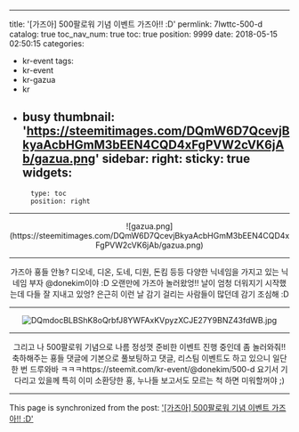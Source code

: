
---
title: '[가즈아] 500팔로워 기념 이벤트 가즈아!! :D'
permlink: 7lwttc-500-d
catalog: true
toc_nav_num: true
toc: true
position: 9999
date: 2018-05-15 02:50:15
categories:
- kr-event
tags:
- kr-event
- kr-gazua
- kr
- busy
thumbnail: 'https://steemitimages.com/DQmW6D7QcevjBkyaAcbHGmM3bEEN4CQD4xFgPVW2cVK6jAb/gazua.png'
sidebar:
    right:
        sticky: true
widgets:
    -
        type: toc
        position: right
---


<center>![gazua.png](https://steemitimages.com/DQmW6D7QcevjBkyaAcbHGmM3bEEN4CQD4xFgPVW2cVK6jAb/gazua.png)

***

가즈아 횽들 안뇽? 디오네, 디온, 도네, 디원, 돈킴 등등 다양한 닉네임을 가지고 있는 닉네임 부자 @donekim이야 :D 오랜만에 가즈아  놀러왔엉!! 날이 엄청 더워지기 시작했는데 다들 잘 지내고 있엉? 은근히 이런 날 감기 걸리는 사람들이 많던데 감기 조심해 :D

***

![DQmdocBLBShK8oQrbfJ8YWFAxKVpyzXCJE27Y9BNZ43fdWB.jpg](https://steemitimages.com/DQmdocBLBShK8oQrbfJ8YWFAxKVpyzXCJE27Y9BNZ43fdWB/DQmdocBLBShK8oQrbfJ8YWFAxKVpyzXCJE27Y9BNZ43fdWB.jpg)
***


그리고 나 500팔로워 기념으로 나름 정성껏 준비한 이벤트 진행 중인데 좀 놀러와줘!!
축하해주는 횽들 댓글에 기본으로 풀보팅하고 댓글, 리스팀 이벤트도 하고 있으니 일단 한 번 드루와바 ㅋㅋㅋhttps://steemit.com/kr-event/@donekim/500-d 요기서 기다리고 있을께
특히 이미 소환당한 횽, 누나들 보고서도 모르는 척 하면 미워할꺼야 ;) </center>

- - -

This page is synchronized from the post: ['[가즈아] 500팔로워 기념 이벤트 가즈아!! :D'](https://steemit.com/@donekim/7lwttc-500-d)
